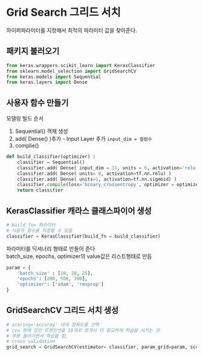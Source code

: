 # Grid Search 그리드 서치
하이퍼파라미터를 지정해서 최적의 파라미터 값을 찾아준다.

## 패키지 불러오기
```py
from keras.wrappers.scikit_learn import KerasClassifier
from sklearn.model_selection import GridSearchCV
from keras.models import Sequential
from keras.layers import Dense
```

## 사용자 함수 만들기
모델링 빌드 순서  
1. Sequential() 객채 생성
2. add( Dense() )추가 - Input Layer 추가 `input_dim = 컬럼수`  
3. complie()

```py
def build_classifier(optimizer) :
    classifier = Sequential()
    classifier.add( Dense( input_dim = 11, units = 6, activation='relu') )
    classifier.add( Dense( units= 8, activation=tf.nn.relu) )
    classifier.add( Dense( units=1, activation=tf.nn.sigmoid) )
    classifier.compile(loss='binary_crossentropy', optimizer = optimizer , metrics=['accuracy'] )
    return classifier
```

## KerasClassifier 캐라스 클래스파이어 생성
```py
# build_fn= 파라미터
# 사용자 함수를 지정할 수 있음
classifier = KerasClassifier(build_fn = build_classifier)
```

파라미터를 딕셔너리 형태로 만들어 준다  
batch_size, epochs, optimizer의 value값은 리스트형태로 만듬
```py
param = {
    'batch_size' : [10, 20, 25],
    'epochs': [200, 500, 700],
    'optimizer': ['adam', 'rmsprop'] 
}
```

## GridSearchCV 그리드 서치 생성
```py
# scoring='accuray' 대개 정확도를 선택
# cv= 원래 있던 트렌인셋을 10개로 쪼개서 더 정교하게 학습을 시키는 것
# 부분 돌아가면서 학습을 함,
# cross validation
grid_search = GridSearchCV(estimator= classifier, param_grid=param, scoring='accuracy', cv=10)
```


